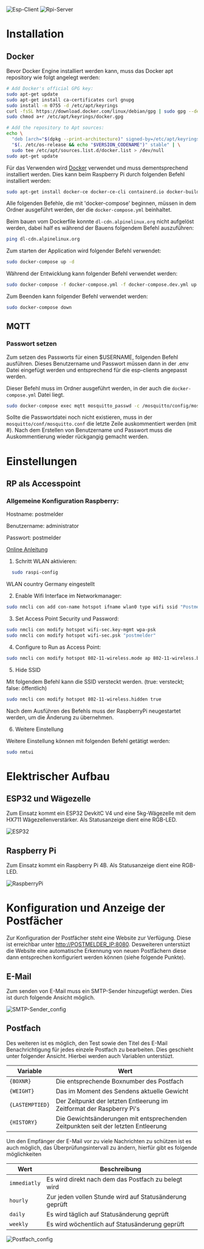 ![Esp-Client](https://github.com/binsim/postmelder/actions/workflows/PlatformIO.yml/badge.svg)
![Rpi-Server](https://github.com/binsim/postmelder/actions/workflows/Node.yml/badge.svg)

# Installation

## Docker

Bevor Docker Engine installiert werden kann, muss das Docker apt repository wie folgt angelegt werden:

```bash
# Add Docker's official GPG key:
sudo apt-get update
sudo apt-get install ca-certificates curl gnupg
sudo install -m 0755 -d /etc/apt/keyrings
curl -fsSL https://download.docker.com/linux/debian/gpg | sudo gpg --dearmor -o /etc/apt/keyrings/docker.gpg
sudo chmod a+r /etc/apt/keyrings/docker.gpg

# Add the repository to Apt sources:
echo \
  "deb [arch="$(dpkg --print-architecture)" signed-by=/etc/apt/keyrings/docker.gpg] https://download.docker.com/linux/debian \
  "$(. /etc/os-release && echo "$VERSION_CODENAME")" stable" | \
  sudo tee /etc/apt/sources.list.d/docker.list > /dev/null
sudo apt-get update
```

Für das Verwenden wird [Docker](https://www.docker.com/products/docker-desktop/) verwendet und muss dementsprechend installiert werden. Dies kann beim Raspberry Pi durch folgenden Befehl installiert werden:

```bash
sudo apt-get install docker-ce docker-ce-cli containerd.io docker-buildx-plugin docker-compose-plugin docker-compose
```

Alle folgenden Befehle, die mit 'docker-compose' beginnen, müssen in dem Ordner ausgeführt werden, der die `docker-compose.yml` beinhaltet.

Beim bauen vom Dockerfile konnte `dl-cdn.alpinelinux.org` nicht aufgelöst werden, dabei half es während der Bauens folgendem Befehl auszuführen:

```bash
ping dl-cdn.alpinelinux.org
```

Zum starten der Application wird folgender Befehl verwendet:

```bash
sudo docker-compose up -d
```

Während der Entwicklung kann folgender Befehl verwendet werden:

```bash
sudo docker-compose -f docker-compose.yml -f docker-compose.dev.yml up -d
```

Zum Beenden kann folgender Befehl verwendet werden:

```bash
sudo docker-compose down
```

## MQTT

### Passwort setzen

Zum setzen des Passworts für einen $USERNAME, folgenden Befehl ausführen. Dieses Benutzername und Passwort müssen dann in der .env Datei eingefügt werden und entsprechend für die esp-clients angepasst werden.

Dieser Befehl muss im Ordner ausgeführt werden, in der auch die `docker-compose.yml` Datei liegt.

```bash
sudo docker-compose exec mqtt mosquitto_passwd -c /mosquitto/config/mosquitto.passwd $USERNAME
```

Sollte die Passwortdatei noch nicht existieren, muss in der `mosquitto/conf/mosquitto.conf` die letzte Zeile auskommentiert werden (mit #). Nach dem Erstellen von Benutzername und Passwort muss die Auskommentierung wieder rückgangig gemacht werden.

# Einstellungen

## RP als Accesspoint

### Allgemeine Konfiguration Raspberry:

Hostname: postmelder

Benutzername: administrator

Passwort: postmelder

[Online Anleitung](https://raspberrytips.com/access-point-setup-raspberry-pi/)

1. Schritt WLAN aktivieren:

```bash
  sudo raspi-config
```

WLAN country Germany eingestellt

2. Enable Wifi Interface im Networkmanager:

```bash
sudo nmcli con add con-name hotspot ifname wlan0 type wifi ssid "Postmelder-Wifi"
```

3. Set Access Point Security und Password:

```bash
sudo nmcli con modify hotspot wifi-sec.key-mgmt wpa-psk
sudo nmcli con modify hotspot wifi-sec.psk "postmelder"
```

4. Configure to Run as Access Point:

```bash
sudo nmcli con modify hotspot 802-11-wireless.mode ap 802-11-wireless.band bg ipv4.method shared
```

5. Hide SSID

Mit folgendem Befehl kann die SSID versteckt werden. (true: versteckt; false: öffentlich)

```bash
sudo nmcli con modify hotspot 802-11-wireless.hidden true
```

Nach dem Ausführen des Befehls muss der RaspberryPi neugestartet werden, um die Änderung zu übernehmen.

6. Weitere Einstellung

Weitere Einstellung können mit folgenden Befehl getätigt werden:

```bash
sudo nmtui
```

# Elektrischer Aufbau

## ESP32 und Wägezelle

Zum Einsatz kommt ein ESP32 DevkitC V4 und eine 5kg-Wägezelle mit dem HX711 Wägezellenverstärker. Als Statusanzeige dient eine RGB-LED.

![ESP32](https://github.com/binsim/postmelder/assets/148945984/db4f611c-a416-498d-8ce0-02bcdacfa60d)

## Raspberry Pi

Zum Einsatz kommt ein Raspberry Pi 4B. Als Statusanzeige dient eine RGB-LED.

![RaspberryPi](https://github.com/binsim/postmelder/assets/148945984/aaae5b55-50ee-48cd-8737-964f64a09dfe)

# Konfiguration und Anzeige der Postfächer

Zur Konfiguration der Postfächer steht eine Website zur Verfügung. Diese ist erreichbar unter <http://POSTMELDER_IP:8080>. Desweiteren unterstüzt die Website eine automatische Erkennung von neuen Postfächern diese dann entsprechen konfiguriert werden können (siehe folgende Punkte).

## E-Mail

Zum senden von E-Mail muss ein SMTP-Sender hinzugefügt werden. Dies ist durch folgende Ansicht möglich.

![SMTP-Sender_config]()

## Postfach

Des weiteren ist es möglich, den Test sowie den Titel des E-Mail Benachrichtigung für jedes einzele Postfach zu bearbeiten. Dies geschieht unter folgender Ansicht. Hierbei werden auch Variablen unterstüzt.

| Variable | Wert |
| -------- | ---- |
| `{BOXNR}` | Die entsprechende Boxnumber des Postfach |
| `{WEIGHT}` | Das im Moment des Sendens aktuelle Gewicht |
| `{LASTEMPTIED}` | Der Zeitpunkt der letzten Entleerung im Zeitformat der Raspberry Pi's |
| `{HISTORY}` | Die Gewichtsänderungen mit entsprechenden Zeitpunkten seit der letzten Entleerung |

Um den Empfänger der E-Mail vor zu viele Nachrichten zu schützen ist es auch möglich, das Überprüfungsintervall zu ändern, hierfür gibt es folgende möglichkeiten

| Wert | Beschreibung |
| ---- | ------------ |
| `immediatly` | Es wird direkt nach dem das Postfach zu belegt wird |
| `hourly` | Zur jeden vollen Stunde wird auf Statusänderung geprüft |
| `daily` | Es wird täglich auf Statusänderung geprüft |
| `weekly` | Es wird wöchentlich auf Statusänderung geprüft |

![Postfach_config]()

